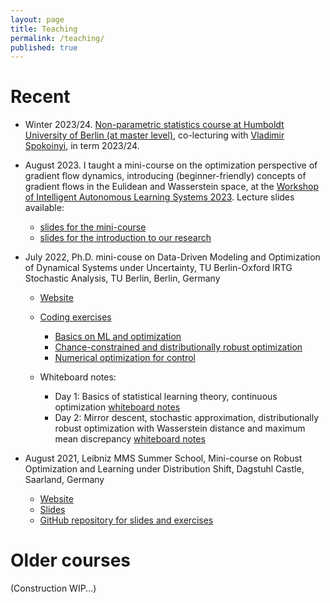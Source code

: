 ```yaml
---
layout: page
title: Teaching
permalink: /teaching/
published: true
---
```

# Recent
- Winter 2023/24. [Non-parametric statistics course at Humboldt University of Berlin (at master level)](https://agnes.hu-berlin.de/lupo/rds?state=verpublish&status=init&vmfile=no&publishid=207589&moduleCall=webInfo&publishConfFile=webInfo&publishSubDir=veranstaltung), co-lecturing with [Vladimir Spokoinyi](https://www.wias-berlin.de/people/spokoiny/), in term 2023/24.

- August 2023. I taught a mini-course on the optimization perspective of gradient flow dynamics, introducing (beginner-friendly) concepts of gradient flows in the Eulidean and Wasserstein space, at the [Workshop of Intelligent Autonomous Learning Systems 2023](https://www.ias.informatik.tu-darmstadt.de/Workshops/IWIALS2023). Lecture slides available:  
  - [slides for the mini-course](https://jj-zhu.github.io/file/IWIAS-mini-course-opt-gf-aug-2023-nopause.pdf)
  - [slides for the introduction to our research](https://jj-zhu.github.io/file/IWIAS-2023-intro-zhu.pdf)

- July 2022, Ph.D. mini-couse on Data-Driven Modeling and Optimization of Dynamical Systems under Uncertainty, TU Berlin-Oxford IRTG Stochastic Analysis, TU Berlin, Berlin, Germany
  - [Website](https://www3.math.tu-berlin.de/stoch/IRTG/mini-course-2022-machine-learning/)
  - [Coding exercises](https://github.com/jj-zhu/berlin-oxford-minicourse-opt-ml-2022)
    - [Basics on ML and optimization](https://github.com/jj-zhu/berlin-oxford-minicourse-opt-ml-2022)
    - [Chance-constrained and distributionally robust optimization](https://github.com/yasnem/CC_Tutorial_TUB_Oxford)
    - [Numerical optimization for control](https://github.com/Xapavlov/mpc_tutorial)

  - Whiteboard notes:
    - Day 1: Basics of statistical learning theory, continuous optimization [whiteboard notes](https://github.com/jj-zhu/jj-zhu.github.io/blob/master/file/tub-oxford-day-1.pdf)
    - Day 2: Mirror descent, stochastic approximation, distributionally robust optimization with Wasserstein distance and maximum mean discrepancy [whiteboard notes](https://github.com/jj-zhu/jj-zhu.github.io/blob/master/file/tub-oxford-day-2.pdf)

- August 2021, Leibniz MMS Summer School, Mini-course on Robust Optimization and Learning under Distribution Shift, Dagstuhl Castle, Saarland, Germany
  - [Website](https://www.wias-berlin.de/research/Leibniz-MMS/SummerSchool21/)
  - [Slides](https://github.com/jj-zhu/leibniz-ss-2021/blob/30d5fb1e69bf51fc4d59e23aefff5815981e7494/slides-leibniz-mms-ss-dagstuhl-2021.pdf)
  - [GitHub repository for slides and exercises](https://github.com/jj-zhu/leibniz-ss-2021)



# Older courses

(Construction WIP...)
